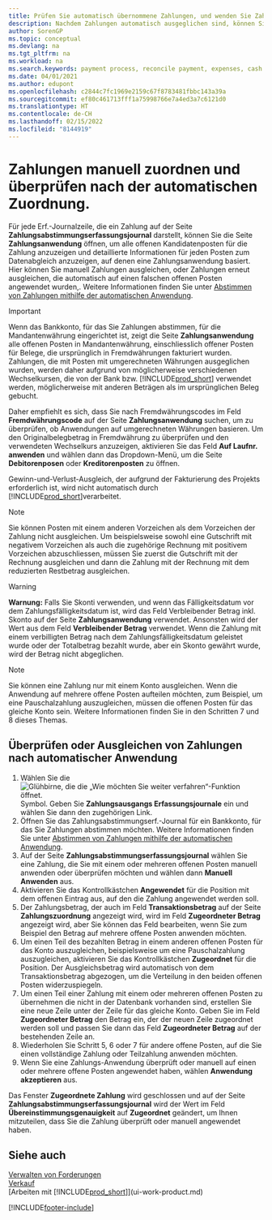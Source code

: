 ```yaml
---
title: Prüfen Sie automatisch übernommene Zahlungen, und wenden Sie Zahlungen manuell erneut an | Microsoft Docs
description: Nachdem Zahlungen automatisch ausgeglichen sind, können Sie alle Posten für eine Zahlung manuell überprüfen und diejenigen erneut ausgleichen, die fehlerhaft ausgeglichen wurden.
author: SorenGP
ms.topic: conceptual
ms.devlang: na
ms.tgt_pltfrm: na
ms.workload: na
ms.search.keywords: payment process, reconcile payment, expenses, cash receipts
ms.date: 04/01/2021
ms.author: edupont
ms.openlocfilehash: c2844c7fc1969e2159c67f8783481fbbc143a39a
ms.sourcegitcommit: ef80c461713fff1a75998766e7a4ed3a7c6121d0
ms.translationtype: HT
ms.contentlocale: de-CH
ms.lasthandoff: 02/15/2022
ms.locfileid: "8144919"
---
```

# <a name="review-and-apply-payments-manually-after-automatic-application"></a>Zahlungen manuell zuordnen und überprüfen nach der automatischen Zuordnung.
Für jede Erf.-Journalzeile, die ein Zahlung auf der Seite **Zahlungsabstimmungserfassungsjournal** darstellt, können Sie die Seite **Zahlungsanwendung** öffnen, um alle offenen Kandidatenposten für die Zahlung anzuzeigen und detaillierte Informationen für jeden Posten zum Datenabgleich anzuzeigen, auf denen eine Zahlungsanwendung basiert. Hier können Sie manuell Zahlungen ausgleichen, oder Zahlungen erneut ausgleichen, die automatisch auf einen falschen offenen Posten angewendet wurden,. Weitere Informationen finden Sie unter [Abstimmen von Zahlungen mithilfe der automatischen Anwendung](receivables-how-reconcile-payments-auto-application.md).

> [!IMPORTANT]  
>   Wenn das Bankkonto, für das Sie Zahlungen abstimmen, für die Mandantenwährung eingerichtet ist, zeigt die Seite **Zahlungsanwendung** alle offenen Posten in Mandantenwährung, einschliesslich offener Posten für Belege, die ursprünglich in Fremdwährungen fakturiert wurden. Zahlungen, die mit Posten mit umgerechneten Währungen ausgeglichen wurden, werden daher aufgrund von möglicherweise verschiedenen Wechselkursen, die von der Bank bzw. [!INCLUDE[prod_short](includes/prod_short.md)] verwendet werden, möglicherweise mit anderen Beträgen als im ursprünglichen Beleg gebucht.

Daher empfiehlt es sich, dass Sie nach Fremdwährungscodes im Feld **Fremdwährungscode** auf der Seite **Zahlungsanwendung** suchen, um zu überprüfen, ob Anwendungen auf umgerechneten Währungen basieren. Um den Originalbelegbetrag in Fremdwährung zu überprüfen und den verwendeten Wechselkurs anzuzeigen, aktivieren Sie das Feld **Auf Laufnr. anwenden** und wählen dann das Dropdown-Menü, um die Seite **Debitorenposen** oder **Kreditorenposten** zu öffnen.

Gewinn-und-Verlust-Ausgleich, der aufgrund der Fakturierung des Projekts erforderlich ist, wird nicht automatisch durch [!INCLUDE[prod_short](includes/prod_short.md)]verarbeitet.

> [!NOTE]  
>   Sie können Posten mit einem anderen Vorzeichen als dem Vorzeichen der Zahlung nicht ausgleichen. Um beispielsweise sowohl eine Gutschrift mit negativem Vorzeichen als auch die zugehörige Rechnung mit positivem Vorzeichen abzuschliessen, müssen Sie zuerst die Gutschrift mit der Rechnung ausgleichen und dann die Zahlung mit der Rechnung mit dem reduzierten Restbetrag ausgleichen.

> [!WARNING]  
>   **Warnung:** Falls Sie Skonti verwenden, und wenn das Fälligkeitsdatum vor dem Zahlungsfälligkeitsdatum ist, wird das Feld Verbleibender Betrag inkl. Skonto auf der Seite **Zahlungsanwendung** verwendet. Ansonsten wird der Wert aus dem Feld **Verbleibender Betrag** verwendet. Wenn die Zahlung mit einem verbilligten Betrag nach dem Zahlungsfälligkeitsdatum geleistet wurde oder der Totalbetrag bezahlt wurde, aber ein Skonto gewährt wurde, wird der Betrag nicht abgeglichen.

> [!NOTE]  
>   Sie können eine Zahlung nur mit einem Konto ausgleichen. Wenn die Anwendung auf mehrere offene Posten aufteilen möchten, zum Beispiel, um eine Pauschalzahlung auszugleichen, müssen die offenen Posten für das gleiche Konto sein. Weitere Informationen finden Sie in den Schritten 7 und 8 dieses Themas.

## <a name="to-review-or-apply-payments-after-automatic-application"></a>Überprüfen oder Ausgleichen von Zahlungen nach automatischer Anwendung
1. Wählen Sie die ![Glühbirne, die die „Wie möchten Sie weiter verfahren“-Funktion öffnet.](media/ui-search/search_small.png "Tell Me-Funktion") Symbol. Geben Sie **Zahlungsausgangs Erfassungsjournale** ein und wählen Sie dann den zugehörigen Link.
2. Öffnen Sie das Zahlungsabstimmungserf.-Journal für ein Bankkonto, für das Sie Zahlungen abstimmen möchten. Weitere Informationen finden Sie unter [Abstimmen von Zahlungen mithilfe der automatischen Anwendung](receivables-how-reconcile-payments-auto-application.md).
3. Auf der Seite **Zahlungsabstimmungserfassungsjournal** wählen Sie eine Zahlung, die Sie mit einem oder mehreren offenen Posten manuell anwenden oder überprüfen möchten und wählen dann **Manuell Anwenden** aus.
4. Aktivieren Sie das Kontrollkästchen **Angewendet** für die Position mit dem offenen Eintrag aus, auf den die Zahlung angewendet werden soll.
5. Der Zahlungsbetrag, der auch im Feld **Transaktionsbetrag** auf der Seite **Zahlungszuordnung** angezeigt wird, wird im Feld **Zugeordneter Betrag** angezeigt wird, aber Sie können das Feld bearbeiten, wenn Sie zum Beispiel den Betrag auf mehrere offene Posten anwenden möchten.
6. Um einen Teil des bezahlten Betrag in einem anderen offenen Posten für das Konto auszugleichen, beispielsweise um eine Pauschalzahlung auszugleichen, aktivieren Sie das Kontrollkästchen **Zugeordnet** für die Position. Der Ausgleichsbetrag wird automatisch von dem Transaktionsbetrag abgezogen, um die Verteilung in den beiden offenen Posten widerzuspiegeln.
7. Um einen Teil einer Zahlung mit einem oder mehreren offenen Posten zu übernehmen die nicht in der Datenbank vorhanden sind, erstellen Sie eine neue Zeile unter der Zeile für das gleiche Konto. Geben Sie im Feld **Zugeordneter Betrag** den Betrag ein, der der neuen Zeile zugeordnet werden soll und passen Sie dann das Feld **Zugeordneter Betrag** auf der bestehenden Zeile an.
8. Wiederholen Sie Schritt 5, 6 oder 7 für andere offene Posten, auf die Sie einen vollständige Zahlung oder Teilzahlung anwenden möchten.
9. Wenn Sie eine Zahlungs-Anwendung überprüft oder manuell auf einen oder mehrere offene Posten angewendet haben, wählen **Anwendung akzeptieren** aus.

Das Fenster **Zugeordnete Zahlung** wird geschlossen und auf der Seite **Zahlungsabstimmungserfassungsjournal** wird der Wert im Feld **Übereinstimmungsgenauigkeit** auf **Zugeordnet** geändert, um Ihnen mitzuteilen, dass Sie die Zahlung überprüft oder manuell angewendet haben.

## <a name="see-also"></a>Siehe auch
[Verwalten von Forderungen](receivables-manage-receivables.md)  
[Verkauf](sales-manage-sales.md)  
[Arbeiten mit [!INCLUDE[prod_short](includes/prod_short.md)]](ui-work-product.md)


[!INCLUDE[footer-include](includes/footer-banner.md)]
